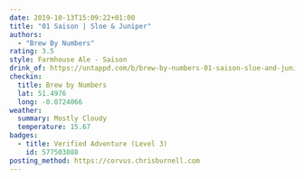 ```yaml
---
date: 2019-10-13T15:09:22+01:00
title: "01 Saison | Sloe & Juniper"
authors:
  - "Brew By Numbers"
rating: 3.5
style: Farmhouse Ale - Saison
drink_of: https://untappd.com/b/brew-by-numbers-01-saison-sloe-and-juniper/3471259
checkin:
  title: Brew by Numbers
  lat: 51.4976
  long: -0.0724066
weather:
  summary: Mostly Cloudy
  temperature: 15.67
badges:
  - title: Verified Adventure (Level 3)
    id: 577503088
posting_method: https://corvus.chrisburnell.com
---
```

